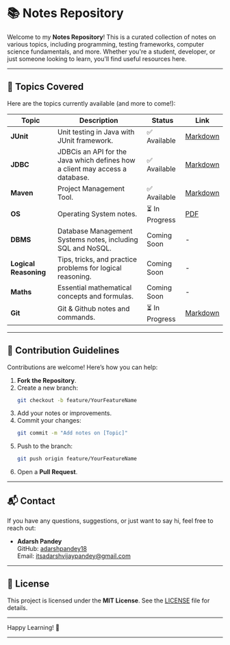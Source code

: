 

# 📚 Notes Repository

Welcome to my **Notes Repository**! This is a curated collection of notes on various topics, including programming, testing frameworks, computer science fundamentals, and more. Whether you're a student, developer, or just someone looking to learn, you'll find useful resources here.

---

## 📂 **Topics Covered**

Here are the topics currently available (and more to come!):

| Topic                  | Description                                                                 | Status       | Link                      |
|------------------------|-----------------------------------------------------------------------------|--------------|---------------------------|
| **JUnit**              | Unit testing in Java with JUnit framework.                                 | ✅ Available | [Markdown](https://github.com/adarshpandey18/notes/blob/main/JUnit.md)     |
| **JDBC**        | JDBCis an  API for the Java which defines how a client may access a database.          | ✅ Available | [Markdown](https://github.com/adarshpandey18/notes/blob/main/JDBC.md)|
| **Maven**       | Project Management Tool.                   | ✅ Available | [Markdown](https://github.com/adarshpandey18/notes/blob/main/Maven.md)|
| **OS**               | Operating System notes.                       | ⏳ In Progress  | [PDF](https://github.com/adarshpandey18/notes/tree/main/OS-Notes)                         |
| **DBMS**               | Database Management Systems notes, including SQL and NoSQL.                | Coming Soon  | -                         |
| **Logical Reasoning**  | Tips, tricks, and practice problems for logical reasoning.                 | Coming Soon  | -                         |
| **Maths**              | Essential mathematical concepts and formulas.                              | Coming Soon  | -                         |
| **Git**              | Git & Github notes and commands.                              | ⏳ In Progress  | [Markdown](https://github.com/adarshpandey18/notes/blob/main/Git.md)                         |


---

## 📝 **Contribution Guidelines**

Contributions are welcome! Here’s how you can help:

1. **Fork the Repository**.
2. Create a new branch:
   ```bash
   git checkout -b feature/YourFeatureName
   ```
3. Add your notes or improvements.
4. Commit your changes:
   ```bash
   git commit -m "Add notes on [Topic]"
   ```
5. Push to the branch:
   ```bash
   git push origin feature/YourFeatureName
   ```
6. Open a **Pull Request**.

---

## 📬 **Contact**

If you have any questions, suggestions, or just want to say hi, feel free to reach out:

- **Adarsh Pandey**  
  GitHub: [adarshpandey18](https://github.com/adarshpandey18)  
  Email: [itsadarshvijaypandey@gmail.com](mailto:itsadarshvijaypandey@gmail.com)

---

## 📜 **License**

This project is licensed under the **MIT License**. See the [LICENSE](LICENSE) file for details.

---

Happy Learning! 🎉

---

